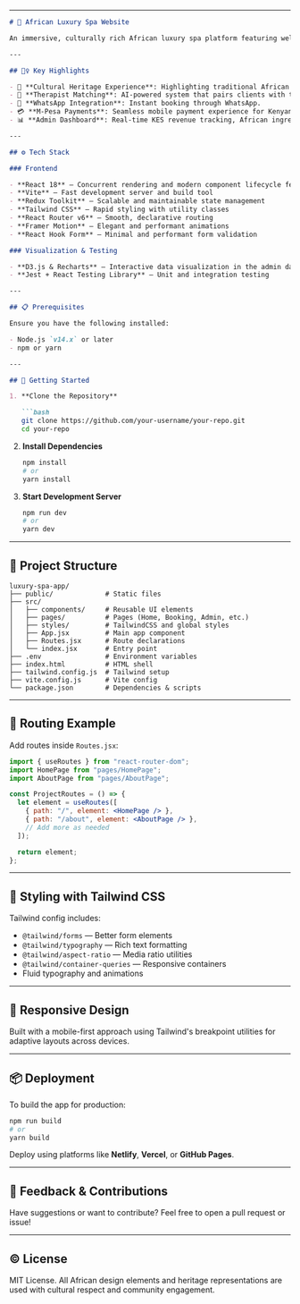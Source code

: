

---

````markdown
# 🌿 African Luxury Spa Website

An immersive, culturally rich African luxury spa platform featuring wellness treatment showcases, expert therapist profiles, and real-time booking capabilities.

---

## 🧘‍♀️ Key Highlights

- 🧿 **Cultural Heritage Experience**: Highlighting traditional African wellness rituals and organic ingredients.
- 💆 **Therapist Matching**: AI-powered system that pairs clients with the best therapist based on needs.
- 💬 **WhatsApp Integration**: Instant booking through WhatsApp.
- 💳 **M-Pesa Payments**: Seamless mobile payment experience for Kenyan users.
- 📊 **Admin Dashboard**: Real-time KES revenue tracking, African ingredient inventory, and service analytics.

---

## ⚙️ Tech Stack

### Frontend

- **React 18** — Concurrent rendering and modern component lifecycle features
- **Vite** — Fast development server and build tool
- **Redux Toolkit** — Scalable and maintainable state management
- **Tailwind CSS** — Rapid styling with utility classes
- **React Router v6** — Smooth, declarative routing
- **Framer Motion** — Elegant and performant animations
- **React Hook Form** — Minimal and performant form validation

### Visualization & Testing

- **D3.js & Recharts** — Interactive data visualization in the admin dashboard
- **Jest + React Testing Library** — Unit and integration testing

---

## 📋 Prerequisites

Ensure you have the following installed:

- Node.js `v14.x` or later
- npm or yarn

---

## 🚀 Getting Started

1. **Clone the Repository**

   ```bash
   git clone https://github.com/your-username/your-repo.git
   cd your-repo
````

2. **Install Dependencies**

   ```bash
   npm install
   # or
   yarn install
   ```

3. **Start Development Server**

   ```bash
   npm run dev
   # or
   yarn dev
   ```

---

## 📁 Project Structure

```
luxury-spa-app/
├── public/             # Static files
├── src/
│   ├── components/     # Reusable UI elements
│   ├── pages/          # Pages (Home, Booking, Admin, etc.)
│   ├── styles/         # TailwindCSS and global styles
│   ├── App.jsx         # Main app component
│   ├── Routes.jsx      # Route declarations
│   └── index.jsx       # Entry point
├── .env                # Environment variables
├── index.html          # HTML shell
├── tailwind.config.js  # Tailwind setup
├── vite.config.js      # Vite config
└── package.json        # Dependencies & scripts
```

---

## 🧭 Routing Example

Add routes inside `Routes.jsx`:

```jsx
import { useRoutes } from "react-router-dom";
import HomePage from "pages/HomePage";
import AboutPage from "pages/AboutPage";

const ProjectRoutes = () => {
  let element = useRoutes([
    { path: "/", element: <HomePage /> },
    { path: "/about", element: <AboutPage /> },
    // Add more as needed
  ]);

  return element;
};
```

---

## 🎨 Styling with Tailwind CSS

Tailwind config includes:

* `@tailwind/forms` — Better form elements
* `@tailwind/typography` — Rich text formatting
* `@tailwind/aspect-ratio` — Media ratio utilities
* `@tailwind/container-queries` — Responsive containers
* Fluid typography and animations

---

## 📱 Responsive Design

Built with a mobile-first approach using Tailwind's breakpoint utilities for adaptive layouts across devices.

---

## 📦 Deployment

To build the app for production:

```bash
npm run build
# or
yarn build
```

Deploy using platforms like **Netlify**, **Vercel**, or **GitHub Pages**.

---

## 💬 Feedback & Contributions

Have suggestions or want to contribute? Feel free to open a pull request or issue!

---

## ©️ License

MIT License. All African design elements and heritage representations are used with cultural respect and community engagement.

```

